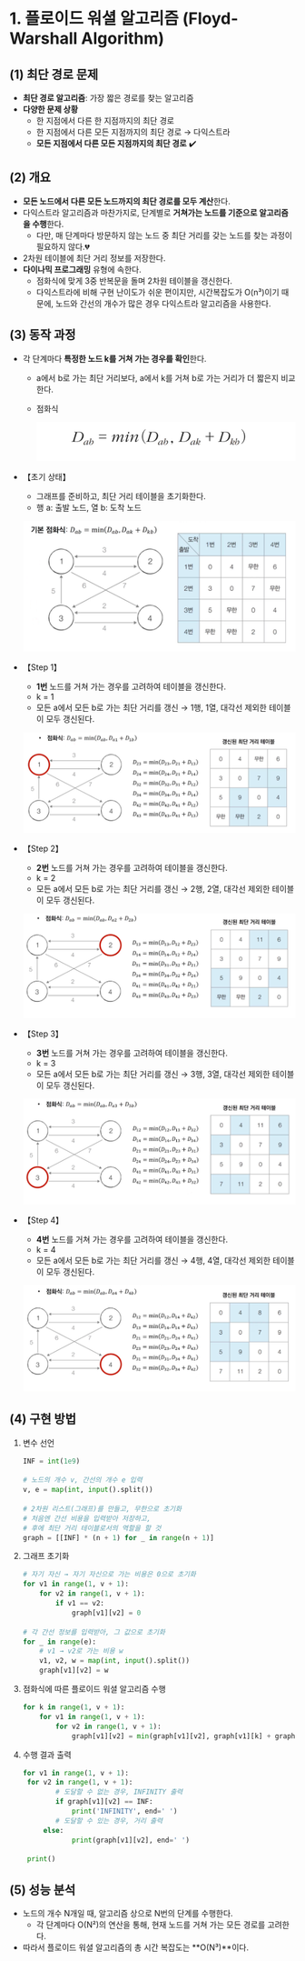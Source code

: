 # 1. 플로이드 워셜 알고리즘 (Floyd-Warshall Algorithm)

## (1) 최단 경로 문제

- **최단 경로 알고리즘**: 가장 짧은 경로를 찾는 알고리즘
- **다양한 문제 상황**
  - 한 지점에서 다른 한 지점까지의 최단 경로
  - 한 지점에서 다른 모든 지점까지의 최단 경로 → 다익스트라
  - **모든 지점에서 다른 모든 지점까지의 최단 경로** ✔️



## (2) 개요

- **모든 노드에서 다른 모든 노드까지의 최단 경로를 모두 계산**한다.
- 다익스트라 알고리즘과 마찬가지로, 단계별로 **거쳐가는 노드를 기준으로 알고리즘을 수행**한다.
  - 다만, 매 단계마다 방문하지 않는 노드 중 최단 거리를 갖는 노드를 찾는 과정이 필요하지 않다.💔
- 2차원 테이블에 최단 거리 정보를 저장한다.
- **다이나믹 프로그래밍** 유형에 속한다.
  - 점화식에 맞게 3중 반복문을 돌며 2차원 테이블을 갱신한다.
  - 다익스트라에 비해 구현 난이도가 쉬운 편이지만, 시간복잡도가 O(n³)이기 때문에, 노드와 간선의 개수가 많은 경우 다익스트라 알고리즘을 사용한다.



## (3) 동작 과정

- 각 단계마다 **특정한 노드 k를 거쳐 가는 경우를 확인**한다.

  - a에서 b로 가는 최단 거리보다, a에서 k를 거쳐 b로 가는 거리가 더 짧은지 비교한다.

  - 점화식

    ![image-20220719130717014](Assets/14_Floyd-Warshall.assets/image-20220719130717014.png)



- 【초기 상태】

  - 그래프를 준비하고, 최단 거리 테이블을 초기화한다.
  - 행 a: 출발 노드, 열 b: 도착 노드

  ![image-20220719130908209](Assets/14_Floyd-Warshall.assets/image-20220719130908209.png)



- 【Step 1】

  - **1번** 노드를 거쳐 가는 경우를 고려하여 테이블을 갱신한다.
  - k = 1
  - 모든 a에서 모든 b로 가는 최단 거리를 갱신 → 1행, 1열, 대각선 제외한 테이블이 모두 갱신된다.

  ![image-20220719131326640](Assets/14_Floyd-Warshall.assets/image-20220719131326640.png)



- 【Step 2】

  - **2번** 노드를 거쳐 가는 경우를 고려하여 테이블을 갱신한다.
  - k = 2
  - 모든 a에서 모든 b로 가는 최단 거리를 갱신 → 2행, 2열, 대각선 제외한 테이블이 모두 갱신된다.

  ![image-20220719131803639](Assets/14_Floyd-Warshall.assets/image-20220719131803639.png)



- 【Step 3】

  - **3번** 노드를 거쳐 가는 경우를 고려하여 테이블을 갱신한다.
  - k = 3
  - 모든 a에서 모든 b로 가는 최단 거리를 갱신 → 3행, 3열, 대각선 제외한 테이블이 모두 갱신된다.

  ![image-20220719131954764](Assets/14_Floyd-Warshall.assets/image-20220719131954764.png)



- 【Step 4】

  - **4번** 노드를 거쳐 가는 경우를 고려하여 테이블을 갱신한다.
  - k = 4
  - 모든 a에서 모든 b로 가는 최단 거리를 갱신 → 4행, 4열, 대각선 제외한 테이블이 모두 갱신된다.

  ![image-20220719132135309](Assets/14_Floyd-Warshall.assets/image-20220719132135309.png)



## (4) 구현 방법

1. 변수 선언

   ```python
   INF = int(1e9)
   
   # 노드의 개수 v, 간선의 개수 e 입력
   v, e = map(int, input().split())
   
   # 2차원 리스트(그래프)를 만들고, 무한으로 초기화
   # 처음엔 간선 비용을 입력받아 저장하고,
   # 후에 최단 거리 테이블로서의 역할을 할 것
   graph = [[INF] * (n + 1) for _ in range(n + 1)]
   ```



2. 그래프 초기화

   ```python
   # 자기 자신 → 자기 자신으로 가는 비용은 0으로 초기화
   for v1 in range(1, v + 1):
       for v2 in range(1, v + 1):
           if v1 == v2:
               graph[v1][v2] = 0
               
   # 각 간선 정보를 입력받아, 그 값으로 초기화
   for _ in range(e):
       # v1 → v2로 가는 비용 w
       v1, v2, w = map(int, input().split())
       graph[v1][v2] = w
   ```



3. 점화식에 따른 플로이드 워셜 알고리즘 수행

   ```python
   for k in range(1, v + 1):
       for v1 in range(1, v + 1):
           for v2 in range(1, v + 1):
               graph[v1][v2] = min(graph[v1][v2], graph[v1][k] + graph[k][v2])
   ```



4. 수행 결과 출력

   ```python
   for v1 in range(1, v + 1):
   	for v2 in range(1, v + 1):
           # 도달할 수 없는 경우, INFINITY 출력
           if graph[v1][v2] == INF:
               print('INFINITY', end=' ')
           # 도달할 수 있는 경우, 거리 출력
       	else:
               print(graph[v1][v2], end=' ')
               
   	print()
   ```



## (5) 성능 분석

- 노드의 개수 N개일 때, 알고리즘 상으로 N번의 단계를 수행한다.
  - 각 단계마다 O(N²)의 연산을 통해, 현재 노드를 거쳐 가는 모든 경로를 고려한다.
- 따라서 플로이드 워셜 알고리즘의 총 시간 복잡도는 **O(N³)**이다.
